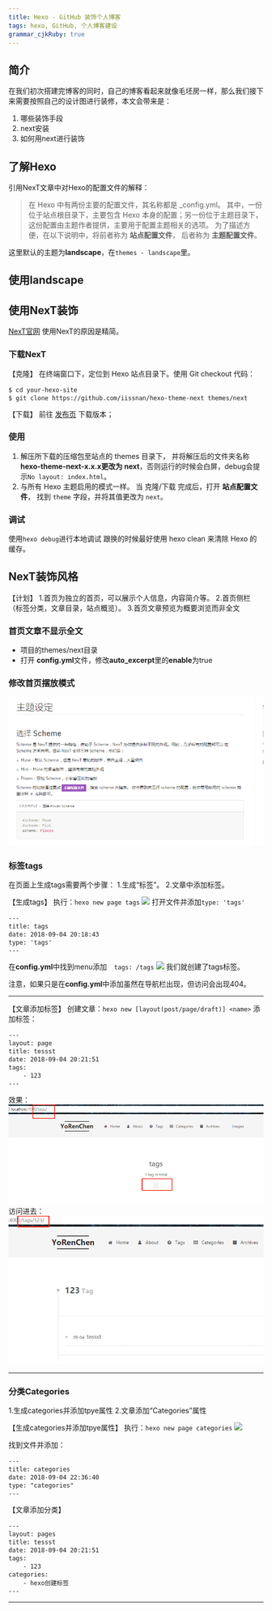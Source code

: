 ```yaml
---
title: Hexo - GitHub 装饰个人博客
tags: hexo, GitHub, 个人博客建设
grammar_cjkRuby: true
---
```


## 简介
在我们初次搭建完博客的同时，自己的博客看起来就像毛坯房一样，那么我们接下来需要按照自己的设计图进行装修，本文会带来是：
1. 哪些装饰手段
2. next安装
3. 如何用next进行装饰

## 了解Hexo
引用NexT文章中对Hexo的配置文件的解释：
> 在 Hexo 中有两份主要的配置文件，其名称都是 _config.yml。 其中，一份位于站点根目录下，主要包含 Hexo 本身的配置；另一份位于主题目录下，这份配置由主题作者提供，主要用于配置主题相关的选项。
为了描述方便，在以下说明中，将前者称为 **站点配置文件**， 后者称为 **主题配置文件**。

这里默认的主题为**landscape**，在`themes - landscape`里。
## 使用landscape

## 使用NexT装饰
[NexT官网][1]
使用NexT的原因是精简。
### 下载NexT
【克隆】
在终端窗口下，定位到 Hexo 站点目录下。使用 Git checkout 代码：
``` stylus
$ cd your-hexo-site
$ git clone https://github.com/iissnan/hexo-theme-next themes/next
```
【下载】
前往 [发布页][2] 下载版本；

### 使用
1. 解压所下载的压缩包至站点的 themes 目录下， 并将解压后的文件夹名称**hexo-theme-next-x.x.x更改为 next**，否则运行的时候会白屏，debug会提示`No layout: index.html`。
2. 与所有 Hexo 主题启用的模式一样。 当 克隆/下载 完成后，打开 **站点配置文件**， 找到 `theme` 字段，并将其值更改为 `next`。

### 调试
使用`hexo debug`进行本地调试
跟换的时候最好使用 hexo clean 来清除 Hexo 的缓存。

## NexT装饰风格
【计划】
1.首页为独立的首页，可以展示个人信息，内容简介等。
2.首页侧栏（标签分类，文章目录，站点概览）。
3.首页文章预览为概要浏览而非全文

### 首页文章不显示全文
- 项目的themes/next目录
- 打开 **config.yml**文件，修改**auto_excerpt**里的**enable**为true

### 修改首页摆放模式
![enter description here][3]

### 标签tags
在页面上生成tags需要两个步骤：
1.生成“标签”。
2.文章中添加标签。

【生成tags】
执行：`hexo new page tags`
![][4]
打开文件并添加`type: 'tags'`

``` stylus
---
title: tags
date: 2018-09-04 20:18:43
type: 'tags'
---
```
在**config.yml**中找到menu添加`  tags: /tags` 
![][5]
我们就创建了tags标签。

注意，如果只是在**config.yml**中添加虽然在导航栏出现，但访问会出现404。

----------
【文章添加标签】
创建文章：`hexo new [layout(post/page/draft)] <name>` 
添加标签：

``` stylus
---
layout: page
title: tessst
date: 2018-09-04 20:21:51
tags:
    - 123
---
```
效果：
![enter description here][6]
访问进去：
![enter description here][7]

---------

### 分类Categories
1.生成categories并添加tpye属性
2.文章添加“Categories”属性

【生成categories并添加tpye属性】
执行：`hexo new page categories`
![][8]

找到文件并添加：
``` stylus
---
title: categories
date: 2018-09-04 22:36:40
type: "categories"
---
```
【文章添加分类】

``` stylus
---
layout: pages
title: tessst
date: 2018-09-04 20:21:51
tags:
    - 123
categories:
    - hexo创建标签
---
```


-------


  [1]: https://theme-next.iissnan.com/getting-started.html
  [2]: https://github.com/iissnan/hexo-theme-next/releases
  [3]: ./images/1535389772099.jpg
  [4]: ./images/1536068847445.jpg
  [5]: ./images/1536069060347.jpg
  [6]: ./images/1536070688519.jpg
  [7]: ./images/1536070719368.jpg
  [8]: ./images/1536071818930.jpg